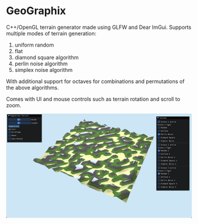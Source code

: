 # GeoGraphix

C++/OpenGL terrain generator made using GLFW and Dear ImGui. Supports multiple modes of terrain generation:
1. uniform random
2. flat
3. diamond square algorithm
4. perlin noise algorithm
5. simplex noise algorithm

With additional support for octaves for combinations and permutations of the above algorithms.

Comes with UI and mouse controls such as terrain rotation and scroll to zoom.

![GeoGraphix Screenshot](gallery/GeoGraphix_yCddGAlsWF.png)
